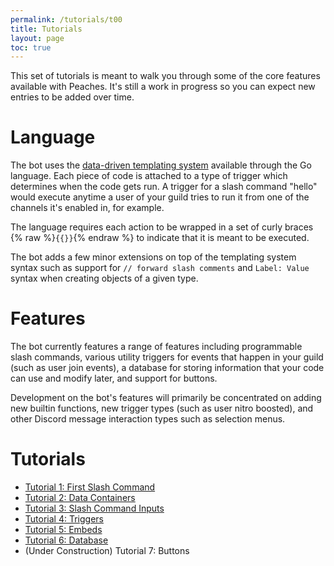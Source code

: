 ```yaml
---
permalink: /tutorials/t00
title: Tutorials
layout: page
toc: true
---
```


This set of tutorials is meant to walk you through some of the core features available with Peaches. It's still a work in progress so you can expect new entries to be added over time.

# Language

The bot uses the [data-driven templating system](https://pkg.go.dev/text/template) available through the Go language. Each piece of code is attached to a type of trigger which determines when the code gets run. A trigger for a slash command "hello" would execute anytime a user of your guild tries to run it from one of the channels it's enabled in, for example. 

The language requires each action to be wrapped in a set of curly braces {% raw %}`{{}}`{% endraw %} to indicate that it is meant to be executed.

The bot adds a few minor extensions on top of the templating system syntax such as support for `// forward slash comments` and `Label: Value` syntax when creating objects of a given type.

# Features

The bot currently features a range of features including programmable slash commands, various utility triggers for events that happen in your guild (such as user join events), a database for storing information that your code can use and modify later, and support for buttons.

Development on the bot's features will primarily be concentrated on adding new builtin functions, new trigger types (such as user nitro boosted), and other Discord message interaction types such as selection menus.

# Tutorials

* [Tutorial 1: First Slash Command](/tutorials/t01)
* [Tutorial 2: Data Containers](/tutorials/t02)
* [Tutorial 3: Slash Command Inputs](/tutorials/t03)
* [Tutorial 4: Triggers](/tutorials/t04)
* [Tutorial 5: Embeds](/tutorials/t05)
* [Tutorial 6: Database](/tutorials/t06)
* (Under Construction) Tutorial 7: Buttons